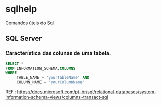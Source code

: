 # sqlhelp
Comandos úteis do Sql

## SQL Server

### Característica das colunas de uma tabela.
```sql
SELECT *
FROM INFORMATION_SCHEMA.COLUMNS
WHERE 
     TABLE_NAME = 'yourTableName' AND 
     COLUMN_NAME = 'yourColumnName'
```
     
REF.: https://docs.microsoft.com/pt-br/sql/relational-databases/system-information-schema-views/columns-transact-sql
